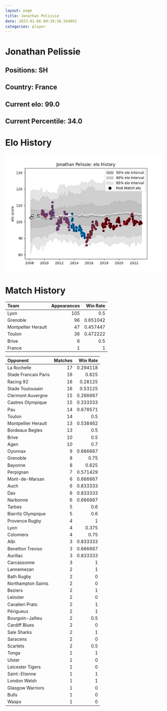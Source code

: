 ```yaml
---  
layout: page  
title: Jonathan Pelissie  
date: 2023-01-06 00:10:58.544991  
categories: player  
---
```

# Jonathan Pelissie

## Positions: SH

## Country: France

## Current elo: 99.0

## Current Percentile: 34.0

# Elo History


![elo history](history_JonathanPelissie.png)
# Match History


| Team                |   Appearances |   Win Rate |
|:--------------------|--------------:|-----------:|
| Lyon                |           105 |   0.5      |
| Grenoble            |            96 |   0.651042 |
| Montpellier Herault |            47 |   0.457447 |
| Toulon              |            36 |   0.472222 |
| Brive               |             6 |   0.5      |
| France              |             1 |   1        |

| Opponent             |   Matches |   Win Rate |
|:---------------------|----------:|-----------:|
| La Rochelle          |        17 |   0.294118 |
| Stade Francais Paris |        16 |   0.625    |
| Racing 92            |        16 |   0.28125  |
| Stade Toulousain     |        16 |   0.53125  |
| Clermont Auvergne    |        15 |   0.266667 |
| Castres Olympique    |        15 |   0.333333 |
| Pau                  |        14 |   0.678571 |
| Toulon               |        14 |   0.5      |
| Montpellier Herault  |        13 |   0.538462 |
| Bordeaux Begles      |        13 |   0.5      |
| Brive                |        10 |   0.5      |
| Agen                 |        10 |   0.7      |
| Oyonnax              |         9 |   0.666667 |
| Grenoble             |         8 |   0.75     |
| Bayonne              |         8 |   0.625    |
| Perpignan            |         7 |   0.571429 |
| Mont-de-Marsan       |         6 |   0.666667 |
| Auch                 |         6 |   0.833333 |
| Dax                  |         6 |   0.833333 |
| Narbonne             |         6 |   0.666667 |
| Tarbes               |         5 |   0.6      |
| Biarritz Olympique   |         5 |   0.6      |
| Provence Rugby       |         4 |   1        |
| Lyon                 |         4 |   0.375    |
| Colomiers            |         4 |   0.75     |
| Albi                 |         3 |   0.833333 |
| Benetton Treviso     |         3 |   0.666667 |
| Aurillac             |         3 |   0.833333 |
| Carcassonne          |         3 |   1        |
| Lannemezan           |         2 |   1        |
| Bath Rugby           |         2 |   0        |
| Northampton Saints   |         2 |   0        |
| Beziers              |         2 |   1        |
| Leinster             |         2 |   0        |
| Cavalieri Prato      |         2 |   1        |
| Périgueux            |         2 |   1        |
| Bourgoin-Jallieu     |         2 |   0.5      |
| Cardiff Blues        |         2 |   0        |
| Sale Sharks          |         2 |   1        |
| Saracens             |         2 |   0        |
| Scarlets             |         2 |   0.5      |
| Tonga                |         1 |   1        |
| Ulster               |         1 |   0        |
| Leicester Tigers     |         1 |   0        |
| Saint-Etienne        |         1 |   1        |
| London Welsh         |         1 |   1        |
| Glasgow Warriors     |         1 |   0        |
| Bulls                |         1 |   0        |
| Wasps                |         1 |   0        |